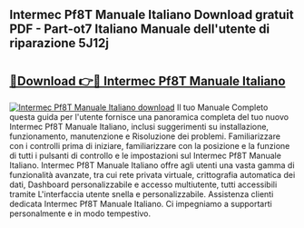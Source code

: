 ## Intermec Pf8T Manuale Italiano Download gratuit PDF - Part-ot7 Italiano Manuale dell'utente di riparazione 5J12j

# <h2><a href="http://df9c049.blite.top/?on=Intermec+Pf8T+Manuale+Italiano">🔗Download 👉🔴 Intermec Pf8T Manuale Italiano</a></h2>

[![Intermec Pf8T Manuale Italiano download](https://i.imgur.com/lujVjoI.png)](http://df9c049.blite.top/?on=Intermec+Pf8T+Manuale+Italiano)
Il tuo Manuale Completo questa guida per l'utente fornisce una panoramica completa del tuo nuovo Intermec Pf8T Manuale Italiano, inclusi suggerimenti su installazione, funzionamento, manutenzione e Risoluzione dei problemi. Familiarizzare con i controlli prima di iniziare, familiarizzare con la posizione e la funzione di tutti i pulsanti di controllo e le impostazioni sul Intermec Pf8T Manuale Italiano. Intermec Pf8T Manuale Italiano offre agli utenti una vasta gamma di funzionalità avanzate, tra cui rete privata virtuale, crittografia automatica dei dati, Dashboard personalizzabile e accesso multiutente, tutti accessibili tramite L'interfaccia utente snella e personalizzabile. Assistenza clienti dedicata Intermec Pf8T Manuale Italiano. Ci impegniamo a supportarti personalmente e in modo tempestivo.
